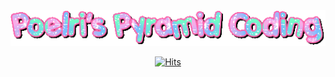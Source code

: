 <div align="center">
  <img src="./poporing.gif" />
 
 [![Hits](https://hits.seeyoufarm.com/api/count/incr/badge.svg?url=https%3A%2F%2Fgithub.com%2Fpoelri&count_bg=%23FFC3FD&title_bg=%23FF4FC4&icon=&icon_color=%23FECEFF&title=hits&edge_flat=false)](https://hits.seeyoufarm.com)
</div>

